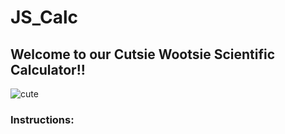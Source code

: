 # JS_Calc<br>

## Welcome to our Cutsie Wootsie Scientific Calculator!! <br>
![cute](https://openclipart.org/image/2400px/svg_to_png/182717/blue-bear-critter.png)

### Instructions: <br>
